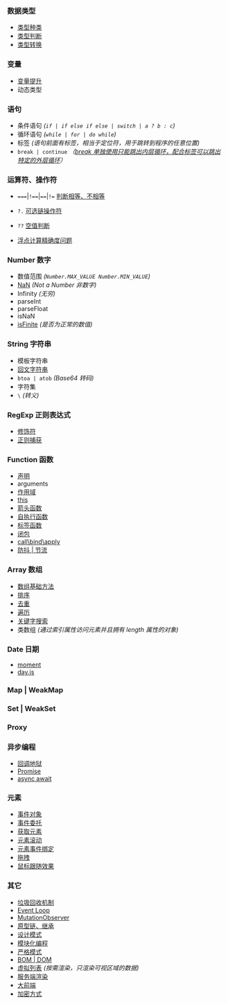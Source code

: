 ### 数据类型

- [类型种类](./dataType/type.md)
- [类型判断](./dataType/checkType.md)
- [类型转换](./dataType/change.md)

### 变量

- [变量提升](./variate/index.md)
- 动态类型

### 语句

- 条件语句 _(`if | if else if else | switch | a ? b : c`)_
- 循环语句 _(`while | for | do while`)_
- 标签 _(语句前面有标签，相当于定位符，用于跳转到程序的任意位置)_
- `break | continue` _（[break 单独使用只能跳出内层循环，配合标签可以跳出特定的外层循环](./statements/break.js)）_

### 运算符、操作符

- `===`|`!==`|`==`|`!=` [判断相等、不相等](./operator/equal.md)
- `?.` [可选链操作符](./operator/optionalOperator.md)
- `??` [空值判断](./operator/emptyJudge.md)

- [浮点计算精确度问题](./problerms/floatCalculate.md)

### Number 数字

- 数值范围 _(`Number.MAX_VALUE Number.MIN_VALUE`)_
- [NaN](./number/nan.js) _(Not a Number 非数字)_
- Infinity _(无穷)_
- parseInt
- parseFloat
- isNaN
- [isFinite](./number/isFinite.js) _(是否为正常的数值)_

### String 字符串

- 模板字符串
- [回文字符串]()
- `btoa | atob` _(Base64 转码)_
- 字符集
- `\` _(转义)_

### RegExp 正则表达式

- [修饰符]()
- [正则捕获]()

### Function 函数

- [声明](./function/declare.md)
- arguments
- [作用域](./function/scope.md)
- [this]()
- [箭头函数]()
- [自执行函数]()
- [标签函数](./function/tagFunction.md)
- [闭包](./function/clusure.md)
- [call\bind\apply](./callBindApply.md)
- [防抖 | 节流]()

### Array 数组

- [数组基础方法](./array/base.md)
- [排序](./array/sort/index.md)
- [去重](./array/removeDuplicate.md)
- [遍历](./array/ergodic.md)
- [关键字搜索](./array/search/index.js)
- 类数组 _(通过索引属性访问元素并且拥有 length 属性的对象)_

### Date 日期

- [moment]()
- [day.js]()

### Map | WeakMap

### Set | WeakSet

### Proxy

### 异步编程

- [回调地狱]()
- [Promise](./Promise/index.md)
- [async await]()

### 元素

- [事件对象]()
- [事件委托]()
- [获取元素]()
- [元素滚动]()
- [元素事件绑定]()
- [拖拽](./event/drag.html)
- [鼠标跟随效果](./event/mouseFollow.html)

### 其它

- [垃圾回收机制](https://www.ruanyifeng.com/blog/2017/04/memory-leak.html)
- [Event Loop](./eventLoop.md)
- [MutationObserver]()
- [原型链、继承](./JavaScript/protoType.md)
- [设计模式](./designPatterns/index.md)
- [模块化编程]()
- [严格模式]()
- [BOM | DOM](./DOM&BOM/index.md)
- [虚拟列表]() _(按需渲染，只渲染可视区域的数据)_
- [服务端渲染]()
- [大前端]()
- [加密方式]()
